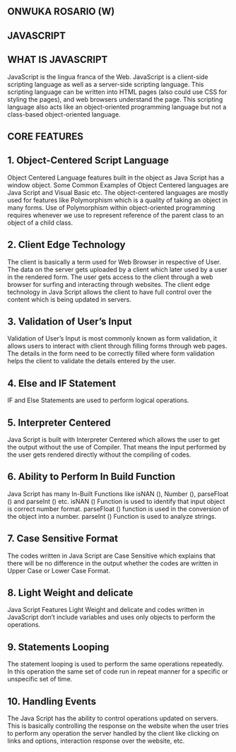 ## ONWUKA ROSARIO (W)
## JAVASCRIPT
## WHAT IS JAVASCRIPT
JavaScript is the lingua franca of the Web.
JavaScript is a client-side scripting language as well as a server-side scripting language. 
This scripting language can be written into HTML pages (also could use CSS for styling the pages), and web browsers understand the page.
This scripting language also acts like an object-oriented programming language but not a class-based object-oriented language.

## CORE FEATURES

## 1.  Object-Centered Script Language
Object Centered Language features built in the object as Java Script has a window object. Some Common Examples of Object Centered languages are Java Script and Visual Basic etc. The object-centered languages are mostly used for features like Polymorphism which is a quality of taking an object in many forms. Use of Polymorphism within object-oriented programming requires whenever we use to represent reference of the parent class to an object of a child class.

## 2.  Client Edge Technology
The client is basically a term used for Web Browser in respective of User. The data on the server gets uploaded by a client which later used by a user in the rendered form. The user gets access to the client through a web browser for surfing and interacting through websites. The client edge technology in Java Script allows the client to have full control over the content which is being updated in servers.

## 3.  Validation of User’s Input
Validation of User’s Input is most commonly known as form validation, it allows users to interact with client through filling forms through web pages. The details in the form need to be correctly filled where form validation helps the client to validate the details entered by the user.

## 4. Else and IF Statement
IF and Else Statements are used to perform logical operations.

## 5. Interpreter Centered
Java Script is built with Interpreter Centered which allows the user to get the output without the use of Compiler. That means the input performed by the user gets rendered directly without the compiling of codes.

## 6. Ability to Perform In Build Function
Java Script has many In-Built Functions like isNAN (), Number (), parseFloat () and parseInt () etc. isNAN () Function is used to identify that input object is correct number format. parseFloat () function is used in the conversion of the object into a number. parseInt () Function is used to analyze strings.

## 7. Case Sensitive Format
The codes written in Java Script are Case Sensitive which explains that there will be no difference in the output whether the codes are written in Upper Case or Lower Case Format.

## 8. Light Weight and delicate
Java Script Features Light Weight and delicate and codes written in JavaScript don’t include variables and uses only objects to perform the operations. 

## 9. Statements Looping
The statement looping is used to perform the same operations repeatedly. In this operation the same set of code run in repeat manner for a specific or unspecific set of time.

## 10. Handling Events
The Java Script has the ability to control operations updated on servers. This is basically controlling the response on the website when the user tries to perform any operation the server handled by the client like clicking on links and options, interaction response over the website, etc.